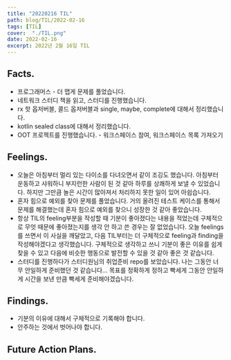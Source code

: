 ```yaml
---
title: "20220216 TIL"
path: blog/TIL/2022-02-16
tags: [TIL]
cover:  "./TIL.png"
date: 2022-02-16
excerpt: 2022년 2월 16일 TIL
---
```


## Facts.

- 프로그래머스 - 더 맵게 문제를 풀었습니다.
- 네트워크 스터디 책을 읽고, 스터디를 진행했습니다.
- rx  핫 옵저버블, 콜드 옵저버블과 single, maybe, complete에 대해서 정리했습니다.
- kotlin sealed class에 대해서 정리했습니다.
- OOT 프로젝트를 진행했습니다. - 워크스페이스 참여, 워크스페이스 목록 가져오기

## Feelings.

- 오늘은 아침부터 멀리 있는 다이소를 다녀오면서 같이 조깅도 했습니다. 아침부터 운동하고 샤워하니 부지런한 사람이 된 것 같아 하루를 상쾌하게 보낼 수 있었습니다. 하지만 그만큼 놀은 시간이 많아져서 처리하지 못한 일이 있어 아쉽습니다.
- 혼자 힘으로 예외를 찾아 문제를 풀었습니다. 거의 올려진 테스트 케이스를 통해서 문제를 해결했는데 혼자 힘으로 예외를 찾으니 성장한 것 같아 좋았습니다.
- 항상 TIL의 feeling부분을 작성할 때 기분이 좋아졌다는 내용을 적었는데 구체적으로 무엇 때문에 좋아졌는지를 생각 안 하고 쓴 경우는 잘 없었습니다. 오늘 feelings를 쓰면서 이 사실을 깨달았고, 다음 TIL부터는 더 구체적으로 feeling과 finding을 작성해야겠다고 생각했습니다. 구체적으로 생각하고 쓰니 기분이 좋은 이유를 쉽게 찾을 수 있고 다음에 비슷한 행동으로 발전할 수 있을 것 같아 좋은 것 같습니다.
- 스터디를 진행하다가 스터디원님의 취업준비 repo를 보았습니다. 나는 그동안 너무 안일하게 준비했던 것 같습니다... 목표를 정확하게 정하고 빡세게 그동안 안일하게 시간을 보낸 만큼 빡세게 준비해야겠습니다.

## Findings.

- 기분의 이유에 대해서 구체적으로 기록해야 합니다.
- 안주하는 것에서 벗어나야 합니다.

## Future Action Plans.